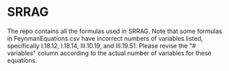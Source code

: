 # SRRAG

The repo contains all the formulas used in SRRAG. Note that some formulas in FeynmanEquations.csv have incorrect numbers of variables listed, specifically I.18.12, I.18.14, III.10.19, and III.19.51. Please revise the "# variables" column according to the actual number of variables for these equations.